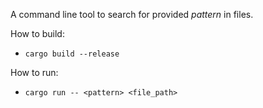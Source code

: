A command line tool to search for provided _pattern_ in files.

How to build:

* `cargo build --release`

How to run:

 * `cargo run -- <pattern> <file_path>`
